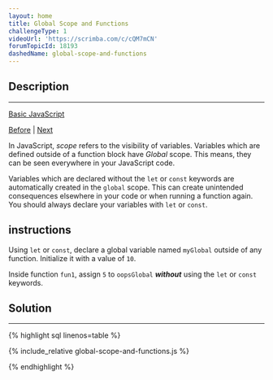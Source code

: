 ```yaml
---
layout: home
title: Global Scope and Functions
challengeType: 1
videoUrl: 'https://scrimba.com/c/cQM7mCN'
forumTopicId: 18193
dashedName: global-scope-and-functions
---
```


<div class="row">
<div class="columnStmt" markdown="1">

## Description
------

[Basic JavaScript](../basic-javascript/README.html) 

[Before](./return-a-value-from-a-function-with-return.md)  | [Next](./local-scope-and-functions.md) 

In JavaScript, <dfn>scope</dfn> refers to the visibility of variables. Variables which are defined outside of a function block have <dfn>Global</dfn> scope. This means, they can be seen everywhere in your JavaScript code.

Variables which are declared without the `let` or `const` keywords are automatically created in the `global` scope. This can create unintended consequences elsewhere in your code or when running a function again. You should always declare your variables with `let` or `const`.

##  instructions 

Using `let` or `const`, declare a global variable named `myGlobal` outside of any function. Initialize it with a value of `10`.

Inside function `fun1`, assign `5` to `oopsGlobal` ***without*** using the `let` or `const` keywords.

</div>
<div class="columnSol" markdown="1">

## Solution
------

{% highlight sql linenos=table %}

{% include_relative global-scope-and-functions.js %}

{% endhighlight %}

</div>
</div>

